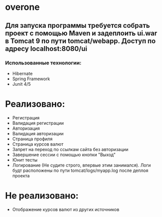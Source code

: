 # overone

## Для запуска программы требуется собрать проект с помощью Maven и задеплоить ui.war в Tomcat 9 по пути tomcat/webapp. Доступ по адресу localhost:8080/ui

### Использованные технологии:
- Hibernate
- Spring Framework
- Junit 4/5

# Реализовано:

- Регистрация
- Валидация регистрации
- Авторизация
- Валидация авторизации
- Страница профиля
- Страница курсов валют
- Запрет на переход по ссылкам сайта без авторизации
- Завершение сессии с помощью кнопки "Выход"
- Юнит тесты
- Логирование (Не судите строго, впервые этим занимался). Логи будт расположены по пути tomcat/logs/myapp.log после деплоя проекта

# Не реализовано:

- Отображение курсов валют из других источников